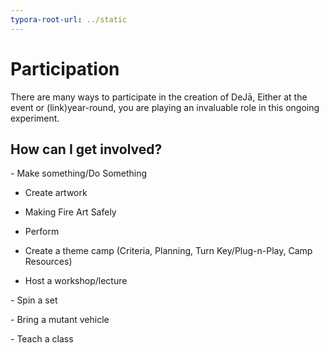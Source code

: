 ```yaml
---
typora-root-url: ../static
---
```


# Participation

There are many ways to participate in the creation of DeJā, Either at the event or (link)year-round, you are playing an invaluable role in this ongoing experiment.

## How can I get involved?

​- Make something/Do Something

- Create artwork

- Making Fire Art Safely

- Perform

- Create a theme camp (Criteria, Planning, Turn Key/Plug-n-Play, Camp Resources)

- Host a workshop/lecture

​- Spin a set

​- Bring a mutant vehicle

​- Teach a class
